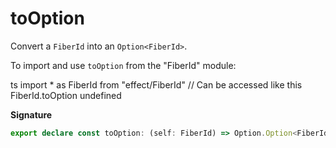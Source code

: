 # toOption

Convert a `FiberId` into an `Option<FiberId>`.

To import and use `toOption` from the "FiberId" module:

ts
import \* as FiberId from "effect/FiberId"
// Can be accessed like this
FiberId.toOption
undefined

**Signature**

```ts
export declare const toOption: (self: FiberId) => Option.Option<FiberId>
```
